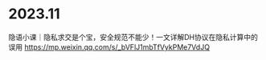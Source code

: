 
# 2023.11

隐语小课｜隐私求交是个宝，安全规范不能少！一文详解DH协议在隐私计算中的误用 https://mp.weixin.qq.com/s/_bVFlJ1mbTfVykPMe7VdJQ
